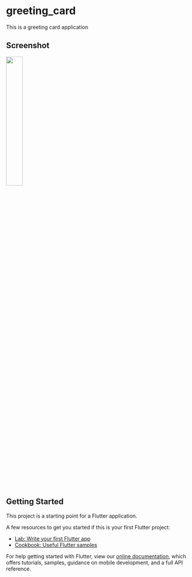 # greeting_card

This is a greeting card application

## Screenshot
<img src="https://user-images.githubusercontent.com/25108106/112143305-c1800c00-8be8-11eb-84a5-e5aa8dcbfbb3.png" width="30%" height="30%">

## Getting Started

This project is a starting point for a Flutter application.

A few resources to get you started if this is your first Flutter project:

- [Lab: Write your first Flutter app](https://flutter.dev/docs/get-started/codelab)
- [Cookbook: Useful Flutter samples](https://flutter.dev/docs/cookbook)

For help getting started with Flutter, view our
[online documentation](https://flutter.dev/docs), which offers tutorials,
samples, guidance on mobile development, and a full API reference.

